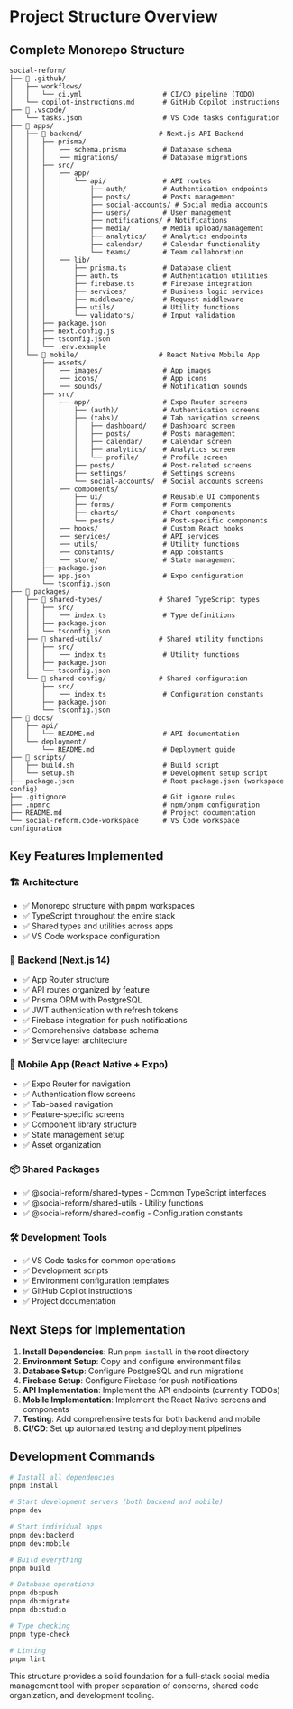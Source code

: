 # Project Structure Overview

## Complete Monorepo Structure

```
social-reform/
├── 📁 .github/
│   ├── workflows/
│   │   └── ci.yml                    # CI/CD pipeline (TODO)
│   └── copilot-instructions.md       # GitHub Copilot instructions
├── 📁 .vscode/
│   └── tasks.json                    # VS Code tasks configuration
├── 📁 apps/
│   ├── 📁 backend/                   # Next.js API Backend
│   │   ├── prisma/
│   │   │   ├── schema.prisma         # Database schema
│   │   │   └── migrations/           # Database migrations
│   │   ├── src/
│   │   │   ├── app/
│   │   │   │   └── api/              # API routes
│   │   │   │       ├── auth/         # Authentication endpoints
│   │   │   │       ├── posts/        # Posts management
│   │   │   │       ├── social-accounts/ # Social media accounts
│   │   │   │       ├── users/        # User management
│   │   │   │       ├── notifications/ # Notifications
│   │   │   │       ├── media/        # Media upload/management
│   │   │   │       ├── analytics/    # Analytics endpoints
│   │   │   │       ├── calendar/     # Calendar functionality
│   │   │   │       └── teams/        # Team collaboration
│   │   │   └── lib/
│   │   │       ├── prisma.ts         # Database client
│   │   │       ├── auth.ts           # Authentication utilities
│   │   │       ├── firebase.ts       # Firebase integration
│   │   │       ├── services/         # Business logic services
│   │   │       ├── middleware/       # Request middleware
│   │   │       ├── utils/            # Utility functions
│   │   │       └── validators/       # Input validation
│   │   ├── package.json
│   │   ├── next.config.js
│   │   ├── tsconfig.json
│   │   └── .env.example
│   └── 📁 mobile/                    # React Native Mobile App
│       ├── assets/
│       │   ├── images/               # App images
│       │   ├── icons/                # App icons
│       │   └── sounds/               # Notification sounds
│       ├── src/
│       │   ├── app/                  # Expo Router screens
│       │   │   ├── (auth)/           # Authentication screens
│       │   │   ├── (tabs)/           # Tab navigation screens
│       │   │   │   ├── dashboard/    # Dashboard screen
│       │   │   │   ├── posts/        # Posts management
│       │   │   │   ├── calendar/     # Calendar screen
│       │   │   │   ├── analytics/    # Analytics screen
│       │   │   │   └── profile/      # Profile screen
│       │   │   ├── posts/            # Post-related screens
│       │   │   ├── settings/         # Settings screens
│       │   │   └── social-accounts/  # Social accounts screens
│       │   ├── components/
│       │   │   ├── ui/               # Reusable UI components
│       │   │   ├── forms/            # Form components
│       │   │   ├── charts/           # Chart components
│       │   │   └── posts/            # Post-specific components
│       │   ├── hooks/                # Custom React hooks
│       │   ├── services/             # API services
│       │   ├── utils/                # Utility functions
│       │   ├── constants/            # App constants
│       │   └── store/                # State management
│       ├── package.json
│       ├── app.json                  # Expo configuration
│       └── tsconfig.json
├── 📁 packages/
│   ├── 📁 shared-types/              # Shared TypeScript types
│   │   ├── src/
│   │   │   └── index.ts              # Type definitions
│   │   ├── package.json
│   │   └── tsconfig.json
│   ├── 📁 shared-utils/              # Shared utility functions
│   │   ├── src/
│   │   │   └── index.ts              # Utility functions
│   │   ├── package.json
│   │   └── tsconfig.json
│   └── 📁 shared-config/             # Shared configuration
│       ├── src/
│       │   └── index.ts              # Configuration constants
│       ├── package.json
│       └── tsconfig.json
├── 📁 docs/
│   ├── api/
│   │   └── README.md                 # API documentation
│   └── deployment/
│       └── README.md                 # Deployment guide
├── 📁 scripts/
│   ├── build.sh                      # Build script
│   └── setup.sh                      # Development setup script
├── package.json                      # Root package.json (workspace config)
├── .gitignore                        # Git ignore rules
├── .npmrc                            # npm/pnpm configuration
├── README.md                         # Project documentation
└── social-reform.code-workspace      # VS Code workspace configuration
```

## Key Features Implemented

### 🏗️ Architecture
- ✅ Monorepo structure with pnpm workspaces
- ✅ TypeScript throughout the entire stack
- ✅ Shared types and utilities across apps
- ✅ VS Code workspace configuration

### 🔧 Backend (Next.js 14)
- ✅ App Router structure
- ✅ API routes organized by feature
- ✅ Prisma ORM with PostgreSQL
- ✅ JWT authentication with refresh tokens
- ✅ Firebase integration for push notifications
- ✅ Comprehensive database schema
- ✅ Service layer architecture

### 📱 Mobile App (React Native + Expo)
- ✅ Expo Router for navigation
- ✅ Authentication flow screens
- ✅ Tab-based navigation
- ✅ Feature-specific screens
- ✅ Component library structure
- ✅ State management setup
- ✅ Asset organization

### 📦 Shared Packages
- ✅ @social-reform/shared-types - Common TypeScript interfaces
- ✅ @social-reform/shared-utils - Utility functions
- ✅ @social-reform/shared-config - Configuration constants

### 🛠️ Development Tools
- ✅ VS Code tasks for common operations
- ✅ Development scripts
- ✅ Environment configuration templates
- ✅ GitHub Copilot instructions
- ✅ Project documentation

## Next Steps for Implementation

1. **Install Dependencies**: Run `pnpm install` in the root directory
2. **Environment Setup**: Copy and configure environment files
3. **Database Setup**: Configure PostgreSQL and run migrations
4. **Firebase Setup**: Configure Firebase for push notifications
5. **API Implementation**: Implement the API endpoints (currently TODOs)
6. **Mobile Implementation**: Implement the React Native screens and components
7. **Testing**: Add comprehensive tests for both backend and mobile
8. **CI/CD**: Set up automated testing and deployment pipelines

## Development Commands

```bash
# Install all dependencies
pnpm install

# Start development servers (both backend and mobile)
pnpm dev

# Start individual apps
pnpm dev:backend
pnpm dev:mobile

# Build everything
pnpm build

# Database operations
pnpm db:push
pnpm db:migrate
pnpm db:studio

# Type checking
pnpm type-check

# Linting
pnpm lint
```

This structure provides a solid foundation for a full-stack social media management tool with proper separation of concerns, shared code organization, and development tooling.
